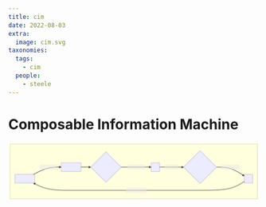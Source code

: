 ```yaml
---
title: cim
date: 2022-08-03
extra:
  image: cim.svg
taxonomies:
  tags:
    - cim
  people:
    - steele
---
```


# Composable Information Machine
![cim](img/../../img/cim.svg)
